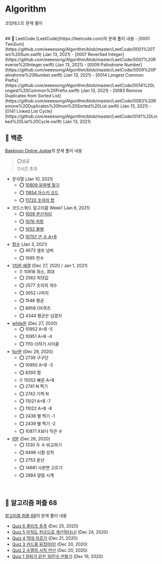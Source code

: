 # Algorithm
코딩테스트 문제 풀이

<br>
## 📁 LeetCode
[LeetCode](https://leetcode.com)의 문제 풀이 내용
- [0001 TwoSum](https://github.com/eeeesong/Algorithm/blob/master/LeetCode/0001%20Two%20Sum.swift) (Jan 13, 2021)
- [0007 ReverSed Integer](https://github.com/eeeesong/Algorithm/blob/master/LeetCode/0007%20Reverse%20Integer.swift) (Jan 13, 2021)
- [0009 Palindrome Number](https://github.com/eeeesong/Algorithm/blob/master/LeetCode/0009%20Palindrome%20Number.swift) (Jan 13, 2021)
- [0014 Longest Common Prefix](https://github.com/eeeesong/Algorithm/blob/master/LeetCode/0014%20Longest%20Common%20Prefix.swift) (Jan 13, 2021)
- [0083 Remove Duplicates from Sorted List](https://github.com/eeeesong/Algorithm/blob/master/LeetCode/0083%20Remove%20Duplicates%20from%20Sorted%20List.swift) (Jan 13, 2021)
- [0141 Linked List Cycle](https://github.com/eeeesong/Algorithm/blob/master/LeetCode/0141%20Linked%20List%20Cycle.swift) (Jan 13, 2021)

## 📁 백준
[Baekjoon Online Judge](https://www.acmicpc.net)의 문제 풀이 내용
> ⭕️성공<br>
⏰시간 초과
- 문자열 (Jan 10, 2021)
  * ⭕️ [10809 알파벳 찾기](https://github.com/eeeesong/Algorithm/blob/master/백준/10809.swift)
  * ⭕️ [11654 아스키 코드](https://github.com/eeeesong/Algorithm/blob/master/백준/11654.swift)
  * ⭕️ [11720 숫자의 합](https://github.com/eeeesong/Algorithm/blob/master/백준/11720.swift)
- 코드스쿼드 알고리즘 Week1 (Jan 6, 2021)
  * ⭕️ [1009 분산처리](https://github.com/eeeesong/Algorithm/blob/master/백준/1009.swift)
  * ⭕️ [1076 저항](https://github.com/eeeesong/Algorithm/blob/master/백준/1076.swift)
  * ⭕️ [1052 물병](https://github.com/eeeesong/Algorithm/blob/master/백준/1052.swift)
  * ⭕️ [10757 큰 수 A+B](https://github.com/eeeesong/Algorithm/blob/master/백준/10757.swift)
- [함수](https://github.com/eeeesong/Algorithm/blob/master/백준/백준%20코딩테스트.playground/Pages/함수.xcplaygroundpage/Contents.swift) (Jan 3, 2021)
  * ⭕️ 4673 셀프 넘버
  * ⭕️ 1065 한수
- [1차원 배열](https://github.com/eeeesong/Algorithm/blob/master/백준/백준%20코딩테스트.playground/Pages/1차원%20배열.xcplaygroundpage/Contents.swift) (Dec 27, 2020 / Jan 1, 2021)
  * ⏰ 10818 최소, 최대
  * ⭕️ 2562 최댓값
  * ⭕️ 2577 숫자의 개수
  * ⭕️ 3052 나머지
  * ⭕️ 1546 평균
  * ⭕️ 8958 OX퀴즈
  * ⭕️ 4344 평균은 넘겠지
- [while문](https://github.com/eeeesong/Algorithm/blob/master/백준/백준%20코딩테스트.playground/Pages/while문.xcplaygroundpage/Contents.swift) (Dec 27, 2020)
  * ⭕️ 10952 A+B -5
  * ⭕️ 10951 A+B -4 
  * ⭕️ 1110 더하기 사이클 
- [for문](https://github.com/eeeesong/Algorithm/blob/master/백준/백준%20코딩테스트.playground/Pages/for문.xcplaygroundpage/Contents.swift) (Dec 26, 2020)
  * ⭕️ 2739 구구단
  * ⭕️ 10950 A+B -3 
  * ⭕️ 8393 합 
  * ⏰ 15552 빠른 A+B
  * ⭕️ 2741 N 찍기 
  * ⭕️ 2742 기찍 N 
  * ⭕️ 11021 A+B -7 
  * ⭕️ 11022 A+B -8  
  * ⭕️ 2438 별 찍기 -1 
  * ⭕️ 2439 별 찍기 -2
  * ⭕️ 10871 X보다 작은 수
- [if문](https://github.com/eeeesong/Algorithm/blob/master/백준/백준%20코딩테스트.playground/Pages/if문.xcplaygroundpage/Contents.swift) (Dec 26, 2020)
  * ⭕️ 1330 두 수 비교하기
  * ⭕️ 9498 시험 성적  
  * ⭕️ 2753 윤년
  * ⭕️ 14681 사분면 고르기
  * ⭕️ 2884 알람 시계
<br>

## 📁 알고리즘 퍼즐 68
[알고리즘 퍼즐 68](http://www.kyobobook.co.kr/product/detailViewKor.laf?mallGb=KOR&ejkGb=KOR&barcode=9788965402527&orderClick=LA6)의 문제 풀이 내용<br>
- [Quiz 6 콜라츠 추측](https://github.com/eeeesong/Algorithm/blob/master/알고리즘%20퍼즐%2068/Quiz06.md) (Dec 25, 2020)
- [Quiz 5 아직도 현금으로 계산하다니!](https://github.com/eeeesong/Algorithm/blob/master/알고리즘%20퍼즐%2068/Quiz05.md) (Dec 24, 2020)
- [Quiz 4 막대 자르기](https://github.com/eeeesong/Algorithm/blob/master/알고리즘%20퍼즐%2068/Quiz04.md) (Dec 21, 2020)
- [Quiz 3 카드를 뒤집어라!](https://github.com/eeeesong/Algorithm/blob/master/알고리즘%20퍼즐%2068/Quiz03.md) (Dec 20, 2020)
- [Quiz 2 수열의 사칙 연산](https://github.com/eeeesong/Algorithm/blob/master/알고리즘%20퍼즐%2068/Quiz02.md) (Dec 20, 2020)
- [Quiz 1 앞뒤가 같은 10진수 만들기](https://github.com/eeeesong/algorithm/blob/master/알고리즘%20퍼즐%2068/Quiz01.md) (Dec 19, 2020)
